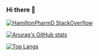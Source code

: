 ### Hi there 👋


[![HamiltonPharmD StackOverflow](https://stackoverflow-badge.herokuapp.com/api/StackOverflowBadge/4025874)]([https://stackoverflow.com/users/14122375/hamiltonpharmd](https://stackoverflow.com/users/4025874/daniel-lee))

[![Anurag's GitHub stats](https://github-readme-stats.vercel.app/api?username=Dannylee12&count_private=true&show_icons=true&include_all_commits=true&hide=stars,issues,contribs)](https://github.com/dannylee12)

[![Top Langs](https://github-readme-stats.vercel.app/api/top-langs/?username=Dannylee12&layout=compact)](https://github.com/anuraghazra/github-readme-stats)

<!--
**DannyLee12/DannyLee12** is a ✨ _special_ ✨ repository because its `README.md` (this file) appears on your GitHub profile.

Here are some ideas to get you started:

- 🔭 I’m currently working on ...
- 🌱 I’m currently learning ...
- 👯 I’m looking to collaborate on ...
- 🤔 I’m looking for help with ...
- 💬 Ask me about ...
- 📫 How to reach me: ...
- 😄 Pronouns: ...
- ⚡ Fun fact: ...
-->
